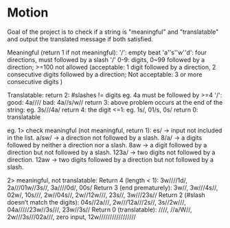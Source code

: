 # Motion

Goal of the project is to check if a string is "meaningful" and "translatable" and output the translated message if both satisfied.

Meaningful (return 1 if not meaningful):
'/': empty beat
'a''s''w''d': four directions, must followed by a slash '/'
0-9: digits, 0~99 followed by a direction; >=100 not allowed (acceptable: 1 digit followed by a direction, 2 consecutive digits followed by a direction; Not acceptable: 3 or more consecutive digits )

Translatable:
return 2: #slashes != digits  eg. 4a must be followed by >=4 '/': good: 4a//// bad: 4a//s/w//
return 3: above problem occurs at the end of the string: eg. 3s///4a/
return 4: the digit <=1: eg. 1s/, 01/s, 0s/
return 0: translatable

eg. 
1> check meaningful (not meaningful, return 1): 
es/    → input not included in the list.
a/sw/  → a direction not followed by a slash.
8/a/   → a digits followed by neither a direction nor a slash.
8aw    → a digit followed by a direction but not followed by a slash.
123a/  → two digits not followed by a direction.
12aw   → two digits followed by a direction but not followed by a slash.

2> meaningful, not translatable:
Return 4 (length < 1): 3w////1d/, 2a///01w//3s//, 3a////0d/, 00s/ 
Return 3 (end prematurely): 3w//, 3w///4s//, 02w/, 10s///, 2w//04s//, 2w//12w///, 23s//, 3w///23s//
Return 2 (#slash doesn’t match the digits): 04s//2a///, 2w///12a///2s//, 3s//2w///, 04a/////23w//3s///, 23w//3s//
Return 0 (translatable): ////, //a/W//, 2w///3s///02a///, zero input, 12w/////////////////
